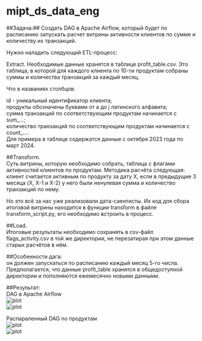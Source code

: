 # mipt_ds_data_eng
##Задача:##
Cоздать DAG в Apache Airflow, который будет по расписанию запускать расчет витрины активности клиентов по сумме и количеству их транзакций.


Нужно наладить следующий ETL-процесс:

Extract. Необходимые данные хранятся в таблице profit_table.csv. Это таблица, в которой для каждого клиента по 10-ти продуктам собраны суммы и количества транзакций за каждый месяц.  

Что в названиях столбцов:  

id - уникальный идентификатор клиента;  
продукты обозначены буквами от a до j латинского алфавита;   
сумма транзакций по соответствующим продуктам начинается с sum_…;   
количество транзакций по соответствующим продуктам начинается с count_….   
Для примера в таблице содержатся данные с октября 2023 года по март 2024.

##Transform.  
Суть витрины, которую необходимо собрать, таблица с флагами активностей клиентов по продуктам. Методика расчёта следующая: клиент считается активным по продукту за дату X, если в предыдущие 3 месяца (X, X-1 и X-2) у него были ненулевая сумма и количество транзакций по нему.  

Но это всё за нас уже реализовали дата-саентисты. Их код для сбора итоговой витрины находится в функции transform в файле transform_script.py, его необходимо встроить в процесс.   

##Load.  
Итоговые результаты необходимо сохранять в csv-файл flags_activity.csv в той же директории, не перезатирая при этом данные старых расчётов в нём. 

##Особенности дага:  
он должен запускаться по расписанию каждый месяц 5-го числа. Предполагается, что данные profit_table хранятся в общедоступной директории и пополняются ежемесячно новыми данными.


##Результат:  
DAG в Apache Airflow    
![plot](https://github.com/Niktyav/mipt_ds_data_eng/tree/main/HW3/img/vyatkin_roman_dags.JPG)   
![plot](https://github.com/Niktyav/mipt_ds_data_eng/tree/main/HW3/img/vyatkin_roman_graph.JPG)   


Распараленный DAG по продуктам   
![plot](https://github.com/Niktyav/mipt_ds_data_eng/tree/main/HW3/img/vyatkin_roman_dags_paralell.JPG)   
![plot](https://github.com/Niktyav/mipt_ds_data_eng/tree/main/HW3/img/vyatkin_roman_graph_paralell.JPG)   
